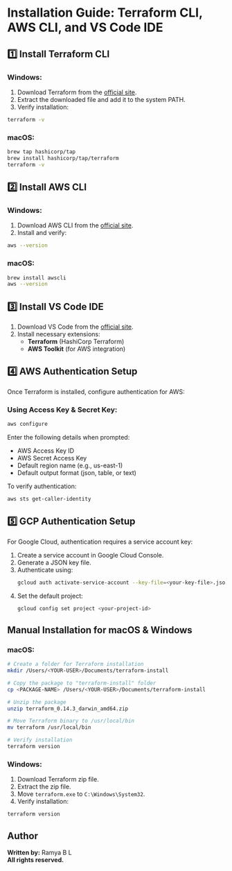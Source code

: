 # Installation Guide: Terraform CLI, AWS CLI, and VS Code IDE

## 1️⃣ Install Terraform CLI
### Windows:
1. Download Terraform from the [official site](https://developer.hashicorp.com/terraform/downloads).
2. Extract the downloaded file and add it to the system PATH.
3. Verify installation:
```bash
terraform -v
```

### macOS:
```bash
brew tap hashicorp/tap
brew install hashicorp/tap/terraform
terraform -v
```

## 2️⃣ Install AWS CLI
### Windows:
1. Download AWS CLI from the [official site](https://aws.amazon.com/cli/).
2. Install and verify:
```bash
aws --version
```

### macOS:
```bash
brew install awscli
aws --version
```

## 3️⃣ Install VS Code IDE
1. Download VS Code from the [official site](https://code.visualstudio.com/).
2. Install necessary extensions:
   - **Terraform** (HashiCorp Terraform)
   - **AWS Toolkit** (for AWS integration)

## 4️⃣ AWS Authentication Setup
Once Terraform is installed, configure authentication for AWS:

### Using Access Key & Secret Key:
```bash
aws configure
```
Enter the following details when prompted:
- AWS Access Key ID
- AWS Secret Access Key
- Default region name (e.g., us-east-1)
- Default output format (json, table, or text)

To verify authentication:
```bash
aws sts get-caller-identity
```

## 5️⃣ GCP Authentication Setup
For Google Cloud, authentication requires a service account key:
1. Create a service account in Google Cloud Console.
2. Generate a JSON key file.
3. Authenticate using:
   ```bash
   gcloud auth activate-service-account --key-file=<your-key-file>.json
   ```
4. Set the default project:
   ```bash
   gcloud config set project <your-project-id>
   ```

## Manual Installation for macOS & Windows
### macOS:
```bash
# Create a folder for Terraform installation
mkdir /Users/<YOUR-USER>/Documents/terraform-install

# Copy the package to "terraform-install" folder
cp <PACKAGE-NAME> /Users/<YOUR-USER>/Documents/terraform-install

# Unzip the package
unzip terraform_0.14.3_darwin_amd64.zip

# Move Terraform binary to /usr/local/bin
mv terraform /usr/local/bin

# Verify installation
terraform version
```

### Windows:
1. Download Terraform zip file.
2. Extract the zip file.
3. Move `terraform.exe` to `C:\Windows\System32`.
4. Verify installation:
```bash
terraform version
```

## Author
**Written by:** Ramya B L  
**All rights reserved.**

